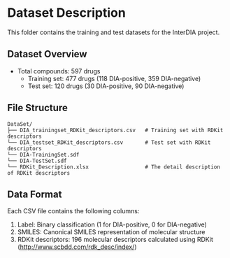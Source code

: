 # Dataset Description

This folder contains the training and test datasets for the InterDIA project.

## Dataset Overview
- Total compounds: 597 drugs
  - Training set: 477 drugs (118 DIA-positive, 359 DIA-negative)
  - Test set: 120 drugs (30 DIA-positive, 90 DIA-negative)

## File Structure
```
DataSet/
├── DIA_trainingset_RDKit_descriptors.csv   # Training set with RDKit descriptors
└── DIA_testset_RDKit_descriptors.csv       # Test set with RDKit descriptors
└── DIA-TrainingSet.sdf       
└── DIA-TestSet.sdf
└── RDKit_Description.xlsx                  # The detail description of RDKit descriptors
```

## Data Format
Each CSV file contains the following columns:
1. Label: Binary classification (1 for DIA-positive, 0 for DIA-negative)
2. SMILES: Canonical SMILES representation of molecular structure
3. RDKit descriptors: 196 molecular descriptors calculated using RDKit (http://www.scbdd.com/rdk_desc/index/)

